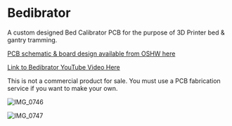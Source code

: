 # Bedibrator
A custom designed Bed Calibrator PCB for the purpose of 3D Printer bed & gantry tramming.

[PCB schematic & board design available from OSHW here](https://oshwlab.com/djdevon3/bed-leveler_copy)

[Link to Bedibrator YouTube Video Here](https://www.youtube.com/watch?v=AkGcRJ83Vnk)

This is not a commercial product for sale. You must use a PCB fabrication service if you want to make your own.

![IMG_0746](https://user-images.githubusercontent.com/49322231/219852825-2daa4fa2-65cf-4e72-9b57-8d782dc78c29.jpg)

![IMG_0747](https://user-images.githubusercontent.com/49322231/219852826-08712f72-38db-4c1b-b7ed-83713f15ceda.jpg)
